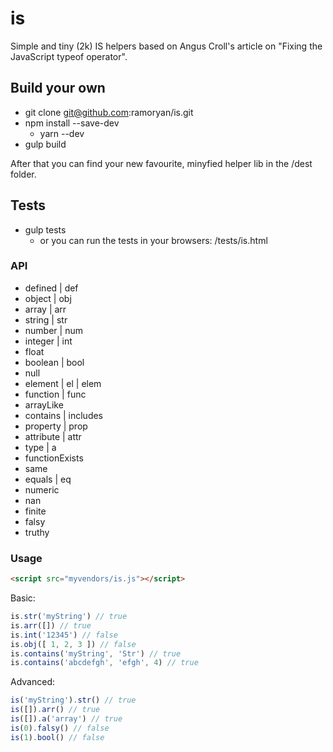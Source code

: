 # is
Simple and tiny (2k) IS helpers based on Angus Croll's article on "Fixing the JavaScript typeof operator".

## Build your own
- git clone git@github.com:ramoryan/is.git
- npm install --save-dev
  * yarn --dev
- gulp build

After that you can find your new favourite, minyfied helper lib in the /dest folder.

## Tests
- gulp tests
  * or you can run the tests in your browsers: /tests/is.html

### API
- defined | def
- object | obj
- array | arr
- string | str
- number | num
- integer | int
- float
- boolean | bool
- null
- element | el | elem
- function | func
- arrayLike
- contains | includes
- property | prop
- attribute | attr
- type | a
- functionExists
- same
- equals | eq
- numeric
- nan
- finite
- falsy
- truthy

### Usage
```html
<script src="myvendors/is.js"></script>
```

Basic:
```js
is.str('myString') // true
is.arr([]) // true
is.int('12345') // false
is.obj([ 1, 2, 3 ]) // false
is.contains('myString', 'Str') // true
is.contains('abcdefgh', 'efgh', 4) // true
```

Advanced:
```js
is('myString').str() // true
is([]).arr() // true
is([]).a('array') // true
is(0).falsy() // false
is(1).bool() // false
```